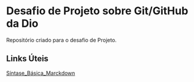 # Desafio de Projeto sobre Git/GitHub da Dio
Repositório criado para o desafio de Projeto.

## Links Úteis
[Síntase_Básica_Marckdown](https://markdown.net.br/sintaxe-basica/)
